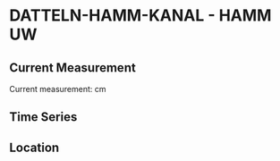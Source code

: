 # DATTELN-HAMM-KANAL - HAMM UW

## Current Measurement

Current measurement: <Value topic="rivers/pegel-online/DHK/HAMM UW/measurementValue"/> cm

## Time Series

<TimeSeries topic="rivers/pegel-online/DHK/HAMM UW/measurementValue" period="week" />

## Location

<WorldMap>
  <Marker lat="51.684812440547496" lon="7.815788635565504" labelTopic="rivers/pegel-online/DHK/HAMM UW" />
</WorldMap>
